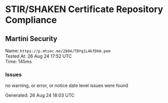 # STIR/SHAKEN Certificate Repository Compliance

## Martini Security

Name: `https://p.mtsec.me/2884/TBYq1L4kfDkH.pem`\
Tested At: 26 Aug 24 17:52 UTC\
Time: 145ms

### Issues

no warning, or error, or notice date level issues were found

Generated: 26 Aug 24 18:03 UTC